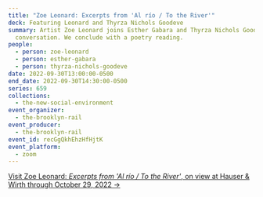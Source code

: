 ```yaml
---
title: "Zoe Leonard: Excerpts from 'Al río / To the River'"
deck: Featuring Leonard and Thyrza Nichols Goodeve
summary: Artist Zoe Leonard joins Esther Gabara and Thyrza Nichols Goodeve for a
  conversation. We conclude with a poetry reading.
people:
  - person: zoe-leonard
  - person: esther-gabara
  - person: thyrza-nichols-goodeve
date: 2022-09-30T13:00:00-0500
end_date: 2022-09-30T14:30:00-0500
series: 659
collections:
  - the-new-social-environment
event_organizer:
  - the-brooklyn-rail
event_producer:
  - the-brooklyn-rail
event_id: recGgQkhEhzHfHjtK
event_platform:
  - zoom
---
```

[Visit Zoe Leonard: *Excerpts from 'Al río / To the River'*, on view at Hauser & Wirth through October 29, 2022 →](https://www.hauserwirth.com/hauser-wirth-exhibitions/38507-zoe-leonard-excerpts-from-al-rio-to-the-river/)